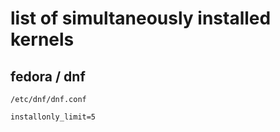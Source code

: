# list of simultaneously installed kernels

## fedora / dnf

```
/etc/dnf/dnf.conf
```

```
installonly_limit=5
```
